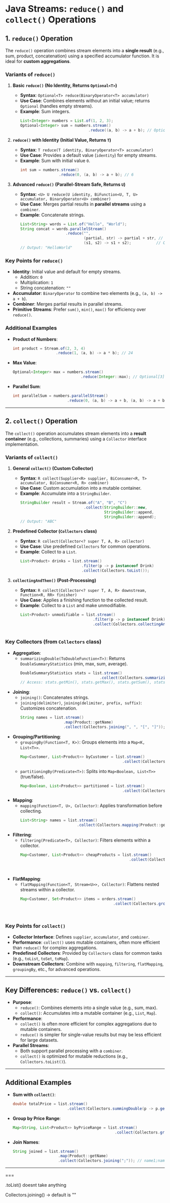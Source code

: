 # **Java Streams: `reduce()` and `collect()` Operations**

## **1. `reduce()` Operation**
The `reduce()` operation combines stream elements into a **single result** (e.g., sum, product, concatenation) using a specified accumulator function. It is ideal for **custom aggregations**.

### **Variants of `reduce()`**
1. **Basic `reduce()` (No Identity, Returns `Optional<T>`)**
   - **Syntax**: `Optional<T> reduce(BinaryOperator<T> accumulator)`
   - **Use Case**: Combines elements without an initial value; returns `Optional` (handles empty streams).
   - **Example**: Sum integers.
     ```java
     List<Integer> numbers = List.of(1, 2, 3);
     Optional<Integer> sum = numbers.stream()
                                   .reduce((a, b) -> a + b); // Optional[6]
     ```

2. **`reduce()` with Identity (Initial Value, Returns `T`)**
   - **Syntax**: `T reduce(T identity, BinaryOperator<T> accumulator)`
   - **Use Case**: Provides a default value (`identity`) for empty streams.
   - **Example**: Sum with initial value `0`.
     ```java
     int sum = numbers.stream()
                      .reduce(0, (a, b) -> a + b); // 6
     ```

3. **Advanced `reduce()` (Parallel-Stream Safe, Returns `U`)**
   - **Syntax**: `<U> U reduce(U identity, BiFunction<U, T, U> accumulator, BinaryOperator<U> combiner)`
   - **Use Case**: Merges partial results in **parallel streams** using a `combiner`.
   - **Example**: Concatenate strings.
     ```java
     List<String> words = List.of("Hello", "World");
     String concat = words.parallelStream()
                         .reduce("", 
                                 (partial, str) -> partial + str, // Accumulator
                                 (s1, s2) -> s1 + s2);           // Combiner
     // Output: "HelloWorld"
     ```

### **Key Points for `reduce()`**
- **Identity**: Initial value and default for empty streams.
  - Addition: `0`
  - Multiplication: `1`
  - String concatenation: `""`
- **Accumulator**: `BinaryOperator` to combine two elements (e.g., `(a, b) -> a + b`).
- **Combiner**: Merges partial results in parallel streams.
- **Primitive Streams**: Prefer `sum()`, `min()`, `max()` for efficiency over `reduce()`.

### **Additional Examples**
- **Product of Numbers**:
  ```java
  int product = Stream.of(2, 3, 4)
                     .reduce(1, (a, b) -> a * b); // 24
  ```
- **Max Value**:
  ```java
  Optional<Integer> max = numbers.stream()
                                .reduce(Integer::max); // Optional[3]
  ```
- **Parallel Sum**:
  ```java
  int parallelSum = numbers.parallelStream()
                          .reduce(0, (a, b) -> a + b, (a, b) -> a + b); // 6
  ```

---

## **2. `collect()` Operation**
The `collect()` operation accumulates stream elements into a **result container** (e.g., collections, summaries) using a `Collector` interface implementation.

### **Variants of `collect()`**
1. **General `collect()` (Custom Collector)**
   - **Syntax**: `R collect(Supplier<R> supplier, BiConsumer<R, T> accumulator, BiConsumer<R, R> combiner)`
   - **Use Case**: Custom accumulation into a mutable container.
   - **Example**: Accumulate into a `StringBuilder`.
     ```java
     StringBuilder result = Stream.of("A", "B", "C")
                                 .collect(StringBuilder::new,
                                          StringBuilder::append,
                                          StringBuilder::append);
     // Output: "ABC"
     ```

2. **Predefined Collector (`Collectors` class)**
   - **Syntax**: `R collect(Collector<? super T, A, R> collector)`
   - **Use Case**: Use predefined `Collectors` for common operations.
   - **Example**: Collect to a `List`.
     ```java
     List<Product> drinks = list.stream()
                                .filter(p -> p instanceof Drink)
                                .collect(Collectors.toList());
     ```

3. **`collectingAndThen()` (Post-Processing)**
   - **Syntax**: `R collect(Collector<? super T, A, R> downstream, Function<R, RR> finisher)`
   - **Use Case**: Applies a finishing function to the collected result.
   - **Example**: Collect to a `List` and make unmodifiable.
     ```java
     List<Product> unmodifiable = list.stream()
                                     .filter(p -> p instanceof Drink)
                                     .collect(Collectors.collectingAndThen(Collectors.toList(),
                                                                          Collections::unmodifiableList));
     ```

### **Key Collectors (from `Collectors` class)**
- **Aggregation**:
  - `summarizingDouble(ToDoubleFunction<T>)`: Returns `DoubleSummaryStatistics` (min, max, sum, average).
    ```java
    DoubleSummaryStatistics stats = list.stream()
                                       .collect(Collectors.summarizingDouble(p -> p.getPrice().doubleValue()));
    // Access: stats.getMin(), stats.getMax(), stats.getSum(), stats.getAverage()
    ```
- **Joining**:
  - `joining()`: Concatenates strings.
  - `joining(delimiter)`, `joining(delimiter, prefix, suffix)`: Customizes concatenation.
    ```java
    String names = list.stream()
                       .map(Product::getName)
                       .collect(Collectors.joining(", ", "[", "]")); // [name1, name2, name3]
    ```
- **Grouping/Partitioning**:
  - `groupingBy(Function<T, K>)`: Groups elements into a `Map<K, List<T>>`.
    ```java
    Map<Customer, List<Product>> byCustomer = list.stream()
                                                 .collect(Collectors.groupingBy(Product::getCustomer));
    ```
  - `partitioningBy(Predicate<T>)`: Splits into `Map<Boolean, List<T>>` (true/false).
    ```java
    Map<Boolean, List<Product>> partitioned = list.stream()
                                                 .collect(Collectors.partitioningBy(p -> p.getPrice() > 10));
    ```
- **Mapping**:
  - `mapping(Function<T, U>, Collector)`: Applies transformation before collecting.
    ```java
    List<String> names = list.stream()
                             .collect(Collectors.mapping(Product::getName, Collectors.toList()));
    ```
- **Filtering**:
  - `filtering(Predicate<T>, Collector)`: Filters elements within a collector.
    ```java
    Map<Customer, List<Product>> cheapProducts = list.stream()
                                                    .collect(Collectors.groupingBy(Product::getCustomer,
                                                                                  Collectors.filtering(p -> p.getPrice() < 10,
                                                                                                       Collectors.toList())));
    ```
- **FlatMapping**:
  - `flatMapping(Function<T, Stream<U>>, Collector)`: Flattens nested streams within a collector.
    ```java
    Map<Customer, Set<Product>> items = orders.stream()
                                             .collect(Collectors.groupingBy(Order::getCustomer,
                                                                           Collectors.flatMapping(order -> order.items().stream(),
                                                                                                 Collectors.toSet())));
    ```

### **Key Points for `collect()`**
- **Collector Interface**: Defines `supplier`, `accumulator`, and `combiner`.
- **Performance**: `collect()` uses mutable containers, often more efficient than `reduce()` for complex aggregations.
- **Predefined Collectors**: Provided by `Collectors` class for common tasks (e.g., `toList`, `toSet`, `toMap`).
- **Downstream Collectors**: Combine with `mapping`, `filtering`, `flatMapping`, `groupingBy`, etc., for advanced operations.

---

## **Key Differences: `reduce()` vs. `collect()`**
- **Purpose**:
  - `reduce()`: Combines elements into a single value (e.g., sum, max).
  - `collect()`: Accumulates into a mutable container (e.g., `List`, `Map`).
- **Performance**:
  - `collect()` is often more efficient for complex aggregations due to mutable containers.
  - `reduce()` is simpler for single-value results but may be less efficient for large datasets.
- **Parallel Streams**:
  - Both support parallel processing with a `combiner`.
  - `collect()` is optimized for mutable reductions (e.g., `Collectors.toList()`).

---

## **Additional Examples**
- **Sum with `collect()`**:
  ```java
  double totalPrice = list.stream()
                          .collect(Collectors.summingDouble(p -> p.getPrice().doubleValue()));
  ```
- **Group by Price Range**:
  ```java
  Map<String, List<Product>> byPriceRange = list.stream()
                                               .collect(Collectors.groupingBy(p -> p.getPrice() < 10 ? "Cheap" : "Expensive"));
  ```
- **Join Names**:
  ```java
  String joined = list.stream()
                      .map(Product::getName)
                      .collect(Collectors.joining(";")); // name1;name2;name3
  ```

---


===

.toList() doesnt take anything


Collectors.joining() -> default is ""